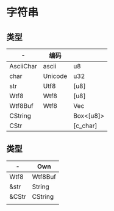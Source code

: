 # 字符串



## 类型

| -         | 编码    |           |
| --------- | ------- | --------- |
| AsciiChar | ascii   | u8        |
| char      | Unicode | u32       |
| str       | Utf8    | [u8]      |
| Wtf8      | Wtf8    | [u8]      |
| Wtf8Buf   | Wtf8    | Vec<u8>   |
| CString   |         | Box<[u8]> |
| CStr      |         | [c_char]  |



## 类型

| -     | Own     |
| ----- | ------- |
| Wtf8  | Wtf8Buf |
| &str  | String  |
| &CStr | CString |
|       |         |



